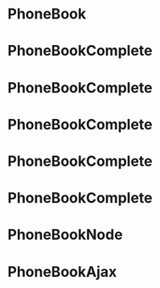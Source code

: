 # PhoneBook
# PhoneBookComplete
# PhoneBookComplete
# PhoneBookComplete
# PhoneBookComplete
# PhoneBookComplete
# PhoneBookNode
# PhoneBookAjax
